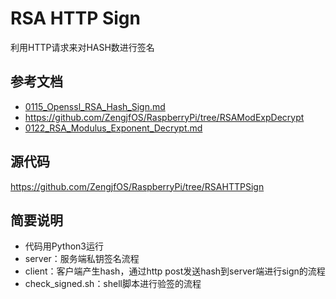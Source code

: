 # RSA HTTP Sign

利用HTTP请求来对HASH数进行签名

## 参考文档

* [0115_Openssl_RSA_Hash_Sign.md](0115_Openssl_RSA_Hash_Sign.md)
* https://github.com/ZengjfOS/RaspberryPi/tree/RSAModExpDecrypt
* [0122_RSA_Modulus_Exponent_Decrypt.md](0122_RSA_Modulus_Exponent_Decrypt.md)

## 源代码

https://github.com/ZengjfOS/RaspberryPi/tree/RSAHTTPSign

## 简要说明

* 代码用Python3运行
* server：服务端私钥签名流程
* client：客户端产生hash，通过http post发送hash到server端进行sign的流程
* check_signed.sh：shell脚本进行验签的流程
